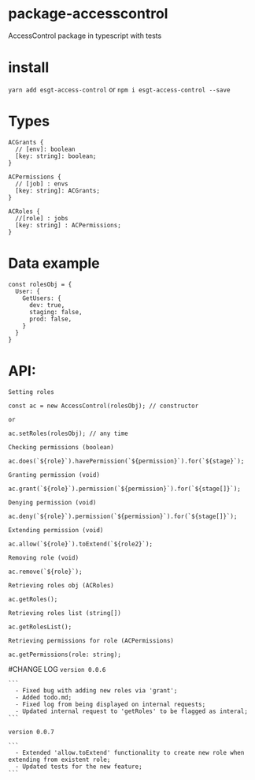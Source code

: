 # package-accesscontrol
AccessControl package in typescript with tests

# install
`yarn add esgt-access-control`
or
`npm i esgt-access-control --save`

# Types
  ```
  ACGrants {
    // [env]: boolean
    [key: string]: boolean;
  }
  ```

  ```
  ACPermissions {
    // [job] : envs
    [key: string]: ACGrants;
  }
  ```

  ```
  ACRoles {
    //[role] : jobs
    [key: string] : ACPermissions;
  }
  ```

# Data example
```
const rolesObj = {
  User: {
    GetUsers: {
      dev: true,
      staging: false,
      prod: false,
    }
  }
}
```

# API:
`Setting roles`
```
const ac = new AccessControl(rolesObj); // constructor

or

ac.setRoles(rolesObj); // any time
```
`Checking permissions (boolean)`
```
ac.does(`${role}`).havePermission(`${permission}`).for(`${stage}`);
```
`Granting permission (void)`
```
ac.grant(`${role}`).permission(`${permission}`).for(`${stage[]}`);
```
`Denying permission (void)`
```
ac.deny(`${role}`).permission(`${permission}`).for(`${stage[]}`);
```
`Extending permission (void)`
```
ac.allow(`${role}`).toExtend(`${role2}`);
```
`Removing role (void)`
```
ac.remove(`${role}`);
```
`Retrieving roles obj (ACRoles)`
```
ac.getRoles();
```
`Retrieving roles list (string[])`
```
ac.getRolesList();
```
`Retrieving permissions for role (ACPermissions)`
```
ac.getPermissions(role: string);
```

#CHANGE LOG
  `version 0.0.6`

    ```
      - Fixed bug with adding new roles via 'grant';
      - Added todo.md;
      - Fixed log from being displayed on internal requests;
      - Updated internal request to 'getRoles' to be flagged as interal;
    ```

  `version 0.0.7`

    ```
      - Extended 'allow.toExtend' functionality to create new role when extending from existent role;
      - Updated tests for the new feature;
    ```
